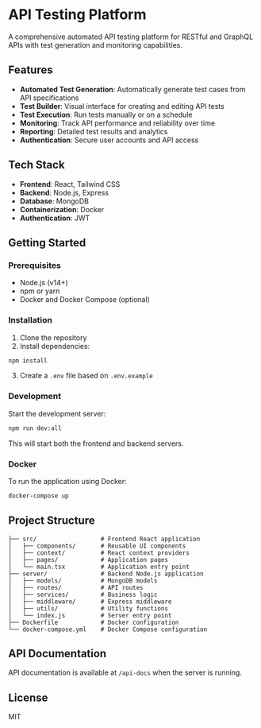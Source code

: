 # API Testing Platform

A comprehensive automated API testing platform for RESTful and GraphQL APIs with test generation and monitoring capabilities.

## Features

- **Automated Test Generation**: Automatically generate test cases from API specifications
- **Test Builder**: Visual interface for creating and editing API tests
- **Test Execution**: Run tests manually or on a schedule
- **Monitoring**: Track API performance and reliability over time
- **Reporting**: Detailed test results and analytics
- **Authentication**: Secure user accounts and API access

## Tech Stack

- **Frontend**: React, Tailwind CSS
- **Backend**: Node.js, Express
- **Database**: MongoDB
- **Containerization**: Docker
- **Authentication**: JWT

## Getting Started

### Prerequisites

- Node.js (v14+)
- npm or yarn
- Docker and Docker Compose (optional)

### Installation

1. Clone the repository
2. Install dependencies:

```bash
npm install
```

3. Create a `.env` file based on `.env.example`

### Development

Start the development server:

```bash
npm run dev:all
```

This will start both the frontend and backend servers.

### Docker

To run the application using Docker:

```bash
docker-compose up
```

## Project Structure

```
├── src/                  # Frontend React application
│   ├── components/       # Reusable UI components
│   ├── context/          # React context providers
│   ├── pages/            # Application pages
│   └── main.tsx          # Application entry point
├── server/               # Backend Node.js application
│   ├── models/           # MongoDB models
│   ├── routes/           # API routes
│   ├── services/         # Business logic
│   ├── middleware/       # Express middleware
│   ├── utils/            # Utility functions
│   └── index.js          # Server entry point
├── Dockerfile            # Docker configuration
└── docker-compose.yml    # Docker Compose configuration
```

## API Documentation

API documentation is available at `/api-docs` when the server is running.

## License

MIT
